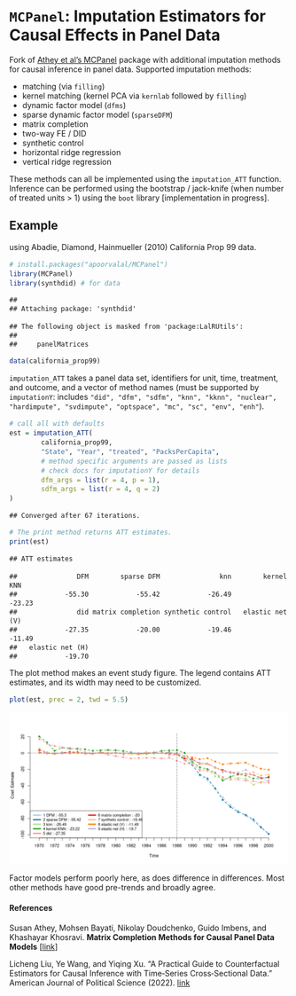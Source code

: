 
# `MCPanel`: Imputation Estimators for Causal Effects in Panel Data

Fork of [Athey et al’s MCPanel](https://github.com/susanathey/MCPanel/)
package with additional imputation methods for causal inference in panel
data. Supported imputation methods:

- matching (via `filling`)
- kernel matching (kernel PCA via `kernlab` followed by `filling`)
- dynamic factor model (`dfms`)
- sparse dynamic factor model (`sparseDFM`)
- matrix completion
- two-way FE / DID
- synthetic control
- horizontal ridge regression
- vertical ridge regression

These methods can all be implemented using the `imputation_ATT`
function. Inference can be performed using the bootstrap / jack-knife
(when number of treated units \> 1) using the `boot` library
\[implementation in progress\].

## Example

using Abadie, Diamond, Hainmueller (2010) California Prop 99 data.

``` r
# install.packages("apoorvalal/MCPanel")
library(MCPanel)
library(synthdid) # for data
```

    ## 
    ## Attaching package: 'synthdid'

    ## The following object is masked from 'package:LalRUtils':
    ## 
    ##     panelMatrices

``` r
data(california_prop99)
```

`imputation_ATT` takes a panel data set, identifiers for unit, time,
treatment, and outcome, and a vector of method names (must be supported
by `imputationY`: includes
`"did", "dfm", "sdfm", "knn", "kknn", "nuclear", "hardimpute", "svdimpute", "optspace", "mc", "sc", "env", "enh"`).

``` r
# call all with defaults
est = imputation_ATT(
        california_prop99,
        "State", "Year", "treated", "PacksPerCapita",
        # method specific arguments are passed as lists
        # check docs for imputationY for details
        dfm_args = list(r = 4, p = 1),
        sdfm_args = list(r = 4, q = 2)
)
```

    ## Converged after 67 iterations.

``` r
# The print method returns ATT estimates.
print(est)
```

    ## ATT estimates

    ##               DFM        sparse DFM               knn        kernel KNN 
    ##            -55.30            -55.42            -26.49            -23.23 
    ##               did matrix completion synthetic control   elastic net (V) 
    ##            -27.35            -20.00            -19.46            -11.49 
    ##   elastic net (H) 
    ##            -19.70

The plot method makes an event study figure. The legend contains ATT
estimates, and its width may need to be customized.

``` r
plot(est, prec = 2, twd = 5.5)
```

![](README_files/figure-gfm/unnamed-chunk-3-1.png)<!-- -->

Factor models perform poorly here, as does difference in differences.
Most other methods have good pre-trends and broadly agree.

#### References

Susan Athey, Mohsen Bayati, Nikolay Doudchenko, Guido Imbens, and
Khashayar Khosravi. <b>Matrix Completion Methods for Causal Panel Data
Models</b> \[<a href="http://arxiv.org/abs/1710.10251">link</a>\]

Licheng Liu, Ye Wang, and Yiqing Xu. “A Practical Guide to
Counterfactual Estimators for Causal Inference with Time‐Series
Cross‐Sectional Data.” American Journal of Political Science (2022).
[link](https://arxiv.org/abs/2107.00856)
